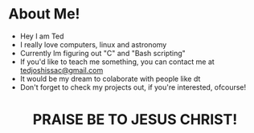 # About Me!

- Hey I am Ted 
- I really love computers, linux and astronomy 
- Currently Im figuring out "C" and "Bash scripting" 
- If you'd like to teach me something, you can contact me at tedjoshissac@gmail.com
- It would be my dream to colaborate with people like dt 
- Don't forget to check my projects out, if you're interested, ofcourse!

<center> <h1> PRAISE BE TO JESUS CHRIST! </h1> </center>
